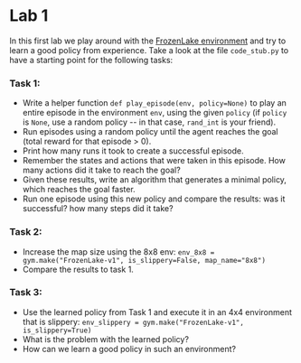 # Lab 1

In this first lab we play around with the [FrozenLake environment](https://www.gymlibrary.dev/environments/toy_text/frozen_lake/) and try to learn a good policy from experience.
Take a look at the file `code_stub.py` to have a starting point for the following tasks:

### Task 1:
- Write a helper function `def play_episode(env, policy=None)` to play an entire episode in the environment `env`, using the given `policy` (if `policy` is `None`, use a random policy -- in that case, `rand_int` is your friend).
- Run episodes using a random policy until the agent reaches the goal (total reward for that episode > 0).
- Print how many runs it took to create a successful episode.
- Remember the states and actions that were taken in this episode. How many actions did it take to reach the goal?
- Given these results, write an algorithm that generates a minimal policy, which reaches the goal faster.
- Run one episode using this new policy and compare the results: was it successful? how many steps did it take?

### Task 2:
- Increase the map size using the 8x8 env:
 `env_8x8 = gym.make("FrozenLake-v1", is_slippery=False, map_name="8x8")`
- Compare the results to task 1.

### Task 3:
- Use the learned policy from Task 1 and execute it in an 4x4 environment that is slippery:
`env_slippery = gym.make("FrozenLake-v1", is_slippery=True)`
- What is the problem with the learned policy?
- How can we learn a good policy in such an environment?
